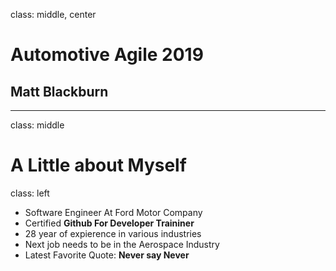 class: middle, center  
# Automotive Agile 2019  
## Matt Blackburn  

---  

class: middle 
# A Little about Myself

class: left

* Software Engineer At Ford Motor Company
* Certified **Github For Developer Traininer**
* 28 year of expierence in various industries
* Next job needs to be in the Aerospace Industry
* Latest Favorite Quote:  **Never say Never**

